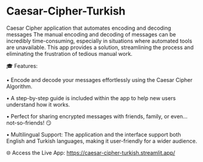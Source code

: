 # Caesar-Cipher-Turkish

Caesar Cipher application that automates encoding and decoding messages
The manual encoding and decoding of messages can be incredibly time-consuming, especially in situations where automated tools are unavailable. 
This app provides a solution, streamlining the process and eliminating the frustration of tedious manual work.

🎓 Features:

• Encode and decode your messages effortlessly using the Caesar Cipher Algorithm.

• A step-by-step guide is included within the app to help new users understand how it works.

• Perfect for sharing encrypted messages with friends, family, or even… not-so-friends! 😏

• Multilingual Support: The application and the interface support both English and Turkish languages, making it user-friendly for a wider audience.

🌐 Access the Live App: https://caesar-cipher-turkish.streamlit.app/

